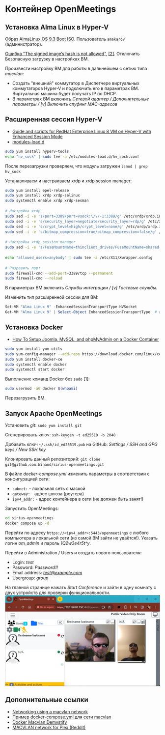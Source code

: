 # Контейнер OpenMeetings
## Установка Alma Linux в Hyper-V
[Образ AlmaLinux OS 9.3 Boot ISO](https://almalinux.org/ru/get-almalinux).
Пользователь `amakarov` (администратор).

[Ошибка "The signed image’s hash is not allowed"](https://ekiwi-blog.de/en/23430/hyper-v-uefi-error-message-the-signed-images-hash-is-not-allowed),
[[2]](https://ao-system.net/en/note/187). Отключить Безопасную загрузку в настройках ВМ.

Произвести настройку ВМ для работы в дальнейшем с сетью типа *macvlan*:
- Создать "внешний" коммутатор в Диспетчере виртуальных коммутаторов Hyper-V и
подключить его в параметрах ВМ. Виртуальная машина будет получать IP по DHCP.
- В параметрах ВМ [включить](https://serverfault.com/questions/812528/docker-container-connection-in-macvlan-network)
*Сетевой адаптер / Дополнительные параметры / [v] Включить спуфинг MAC-адресов*


## Расширенная сессия Hyper-V
- [Guide and scripts for RedHat Enterprise Linux 8 VM on Hyper-V with Enhanced Session Mode](https://github.com/EtienneBarbier/Hyper-V-RHEL-8-VM)
- [modules-load.d](https://www.freedesktop.org/software/systemd/man/latest/modules-load.d.html)
```bash
sudo yum install hyperv-tools
echo "hv_sock" | sudo tee -a /etc/modules-load.d/hv_sock.conf
```
После перезагрузки проверяем, что модуль загружен `lsmod | grep hv_sock`

Устанавливаем и настраиваем xrdp и xrdp session manager:
```bash
sudo yum install epel-release
sudo yum install xrdp xrdp-selinux
sudo systemctl enable xrdp xrdp-sesman

# Настройка xrdp
sudo sed -i -e 's/port=3389/port=vsock:\/\/-1:3389/g' /etc/xrdp/xrdp.ini
sudo sed -i -e 's/security_layer=negotiate/security_layer=rdp/g' /etc/xrdp/xrdp.ini
sudo sed -i -e 's/crypt_level=high/crypt_level=none/g' /etc/xrdp/xrdp.ini
sudo sed -i -e 's/bitmap_compression=true/bitmap_compression=false/g' /etc/xrdp/xrdp.ini

# Настройка xrdp session manager
sudo sed -i -e 's/FuseMountName=thinclient_drives/FuseMountName=shared-drives/g' /etc/xrdp/sesman.ini

echo "allowed_users=anybody" | sudo tee -a /etc/X11/Xwrapper.config

# Разрешить порт
sudo firewall-cmd --add-port=3389/tcp --permanent
sudo firewall-cmd --reload
```

В параметрах ВМ включить *Службы интеграции / [v] Гостевые службы*.

Изменить тип расширенной сессии для ВМ:
```powershell
Set-VM "Alma Linux 9" -EnhancedSessionTransportType HVSocket
Get-VM "Alma Linux 9" | Select-Object EnhancedSessionTransportType  # проверка
```


## Установка Docker
- [How To Setup Joomla, MySQL, and phpMyAdmin on a Docker Container](https://blog.racknerd.com/how-to-setup-joomla-mysql-and-phpmyadmin-on-a-docker-container)

```bash
sudo yum install yum-utils
sudo yum-config-manager --add-repo https://download.docker.com/linux/centos/docker-ce.repo
sudo yum install docker-ce
sudo systemctl enable docker
sudo systemctl start docker
```

Выполнение команд Docker без `sudo` [[1]](https://www.digitalocean.com/community/tutorials/how-to-install-and-use-docker-on-rocky-linux-9#step-2-executing-docker-command-without-sudo-optional):
```bash
sudo usermod -aG docker $(whoami)
```
Перезагрузить ВМ.


## Запуск Apache OpenMeetings
Установить *git*: `sudo yum install git`

Сгенерировать ключ: `ssh-keygen -t ed25519 -b 2048`

Добавить ключ `~/.ssh/id_ed25519.pub` на GitHub: *Settings / SSH and GPG keys / New SSH key*

Клонировать данный репозиторий: `git clone git@github.com:Winand/sirius-openmeetings.git`

В файле *docker-compose.yml* изменить параметры в соответствии с конфигурацией сети:
- `subnet:` - локальная сеть с маской
- `gateway:` - адрес шлюза (роутера)
- `ipv4_addr:` - адрес контейнера в сети (не должен быть занят!)

Запустить OpenMeetings:
```bash
cd sirius-openmeetings
docker compose up -d
```

Перейти по адресу `https://<ipv4_addr>:5443/openmeetings` с любого компьютера
в локальной сети (из самой ВМ зайти не удаётся!).
Указать логин *om_admin* и пароль *1Q2w3e4r5t^y*.

Перейти в Administration / Users и создать нового пользователя:
- Login: *test*
- Password: *Password1!*
- Email address: *test@example.com*
- Usergroup: *group*

На главной странице нажать *Start Conference* и зайти в одну комнату с двух
устройств для проверки функциональности. ![](openmeetings-room.jpg)

## Дополнительные ссылки
- [Networking using a macvlan network](https://docs.docker.com/network/network-tutorial-macvlan)
- [Пример docker-compose.yml для сети macvlan](https://github.com/sarunas-zilinskas/docker-compose-macvlan/blob/master/docker-compose.yml)
- [Docker Macvlan Demystify](https://msazure.club/docker-macvlan-demystify)
- [MACVLAN network for Plex (Reddit)](https://www.reddit.com/r/docker/comments/8xn3yx/macvlan_network_for_plex)
